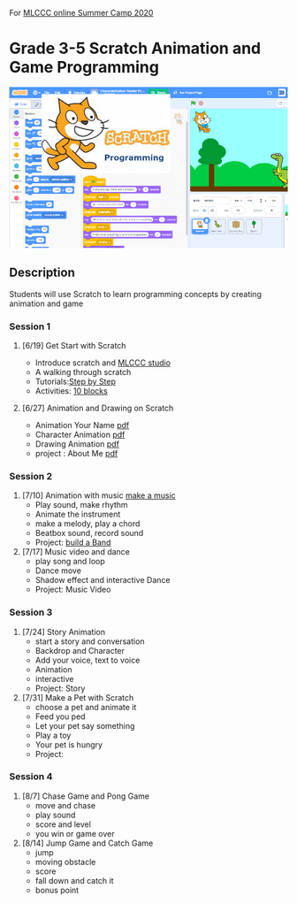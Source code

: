 For [MLCCC online Summer Camp 2020](http://www.mlccc.org/MlcccV2/Forms/V2/Programs/Camp/SummerCamp.aspx)

# Grade 3-5 Scratch Animation and Game Programming

![image](../images/image11.png)

## Description

Students will use Scratch to learn programming concepts by creating animation and game

### Session 1

1. [6/19] Get Start with Scratch
   - Introduce scratch and [MLCCC studio](https://scratch.mit.edu/studios/26931632/)
   - A walking through scratch
   - Tutorials:[Step by Step](./1.stepbystep.pdf)
   - Activities: [10 blocks](./2.10blocks.pdf)
  
2. [6/27] Animation and Drawing on Scratch
   - Animation Your Name [pdf](./1.Animation-Name.pdf)
   - Character Animation [pdf](./5.Animate-character.pdf)
   - Drawing Animation [pdf](./3.2.OrangeSquarePurpleCircle_v2.pdf)
   - project : About Me [pdf](./2.3AboutMe.pdf)

### Session 2

1. [7/10] Animation with music
   [make a music](./4.MakeMusic.pdf)
   - Play sound, make rhythm
   - Animate the instrument
   - make a melody, play a chord
   - Beatbox sound, record sound
   - Project: [build a Band](./3.1.buildABand_v2.pdf) 
2. [7/17] Music video and dance
   - play song and loop
   - Dance move
   - Shadow effect and interactive Dance
   - Project: Music Video

### Session 3

1. [7/24] Story Animation
   - start a story and conversation
   - Backdrop and Character
   - Add your voice, text to voice
   - Animation
   - interactive
   - Project: Story
2. [7/31] Make a Pet with Scratch
   - choose a pet and animate it
   - Feed you ped
   - Let your pet say something
   - Play a toy
   - Your pet is hungry
   - Project:

### Session 4

1. [8/7] Chase Game and Pong Game
   - move and chase
   - play sound
   - score and level
   - you win or game over
2. [8/14] Jump Game and Catch Game
   - jump
   - moving obstacle
   - score
   - fall down and catch it
   - bonus point
